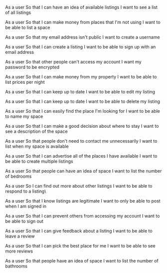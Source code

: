 As a user
So that I can have an idea of available listings
I want to see a list of all listings

As a user
So that I can make money from places that I'm not using
I want to be able to list a space

As a user
So that my email address isn't public
I want to create a username

As a user
So that I can create a listing
I want to be able to sign up with an email address

As a user
So that other people can't access my account
I want my password to be encrypted

As a user
So that I can make money from my property
I want to be able to list prices per night

As a user
So that I can keep up to date
I want to be able to edit my listing

As a user
So that I can keep up to date
I want to be able to delete my listing

As a user
So that I can easily find the place I'm looking for
I want to be able to name my space

As a user
So that I can make a good decision about where to stay
I want to see a description of the space

As a user
So that people don't need to contact me unnecessarily
I want to list when my space is available

As a user
So that I can advertise all of the places I have available
I want to be able to create multiple listings

As a user
So that people can have an idea of space
I want to list the number of bedrooms

As a user
So I can find out more about other listings
I want to be able to respond to a listing\

As a user
So that I know listings are legitimate
I want to only be able to post when I am signed in

As a user
So that I can prevent others from accessing my account
I want to be able to sign out

As a user
So that I can give feedback about a listing
I want to be able to leave a review

As a user
So that I can pick the best place for me
I want to be able to see more reviews

As a user
So that people have an idea of space
I want to list the number of bathrooms